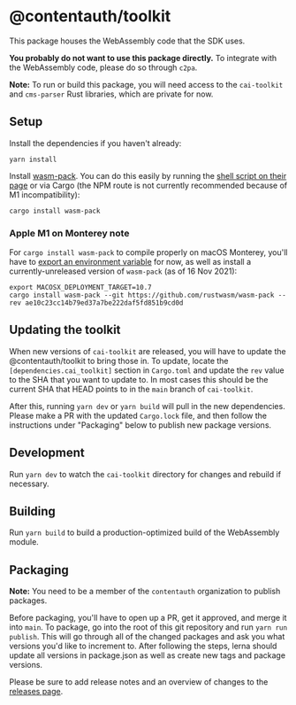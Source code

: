 # @contentauth/toolkit

This package houses the WebAssembly code that the SDK uses.

**You probably do not want to use this package directly.** To integrate with the WebAssembly code, please do so through `c2pa`.

**Note:** To run or build this package, you will need access to the `cai-toolkit` and `cms-parser` Rust libraries, which are private for now.

## Setup

Install the dependencies if you haven't already:

```
yarn install
```

Install [wasm-pack](https://github.com/rustwasm/wasm-pack). You can do this easily by running the [shell script on their page](https://rustwasm.github.io/wasm-pack/installer/) or via Cargo (the NPM route is not currently recommended because of M1 incompatibility):

```
cargo install wasm-pack
```

### Apple M1 on Monterey note

For `cargo install wasm-pack` to compile properly on macOS Monterey, you'll have to [export an environment variable](https://github.com/rust-lang/rust/issues/90342) for now, as well as install a currently-unreleased version of `wasm-pack` (as of 16 Nov 2021):

```shell
export MACOSX_DEPLOYMENT_TARGET=10.7
cargo install wasm-pack --git https://github.com/rustwasm/wasm-pack --rev ae10c23cc14b79ed37a7be222daf5fd851b9cd0d
```

## Updating the toolkit

When new versions of `cai-toolkit` are released, you will have to update the @contentauth/toolkit to bring those in. To update, locate the `[dependencies.cai_toolkit]` section in `Cargo.toml` and update the `rev` value to the SHA that you want to update to. In most cases this should be the current SHA that HEAD points to in the `main` branch of `cai-toolkit`.

After this, running `yarn dev` or `yarn build` will pull in the new dependencies. Please make a PR with the updated `Cargo.lock` file, and then follow the instructions under "Packaging" below to publish new package versions.

## Development

Run `yarn dev` to watch the `cai-toolkit` directory for changes and rebuild if necessary.

## Building

Run `yarn build` to build a production-optimized build of the WebAssembly module.

## Packaging

**Note:** You need to be a member of the `contentauth` organization to publish packages.

Before packaging, you'll have to open up a PR, get it approved, and merge it into `main`. To package, go into the root of this git repository and run `yarn run publish`. This will go through all of the changed packages and ask you what versions you'd like to increment to. After following the steps, lerna should update all versions in package.json as well as create new tags and package versions.

Please be sure to add release notes and an overview of changes to the [releases page](https://github.com/contentauth/c2pa-js/releases).

